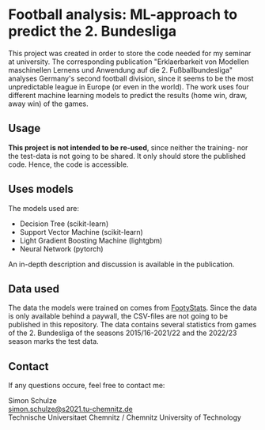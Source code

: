 # Football analysis: ML-approach to predict the 2. Bundesliga

This project was created in order to store the code needed for my seminar at university.
The corresponding publication "Erklaerbarkeit von Modellen maschinellen Lernens und Anwendung auf die 2. Fußballbundesliga" analyses Germany's
second football division, since it seems to be the most unpredictable league in Europe (or even in the world).
The work uses four different machine learning models to predict the results (home win, draw, away win) of the games.

## Usage

**This project is not intended to be re-used**, since neither the training- nor the test-data is not going to be shared. It only should store the published code. Hence, the code is accessible.

## Uses models

The models used are:
- Decision Tree (scikit-learn)
- Support Vector Machine (scikit-learn)
- Light Gradient Boosting Machine (lightgbm)
- Neural Network (pytorch)

An in-depth description and discussion is available in the publication.

## Data used

The data the models were trained on comes from [FootyStats](https://footystats.org/de/download-stats-csv).
Since the data is only available behind a paywall, the CSV-files are not going to be published in this repository.
The data contains several statistics from games of the 2. Bundesliga of the seasons 2015/16-2021/22 and the 2022/23 season marks the test data.

## Contact

If any questions occure, feel free to contact me:

Simon Schulze \
simon.schulze@s2021.tu-chemnitz.de \
Technische Universitaet Chemnitz / Chemnitz University of Technology
